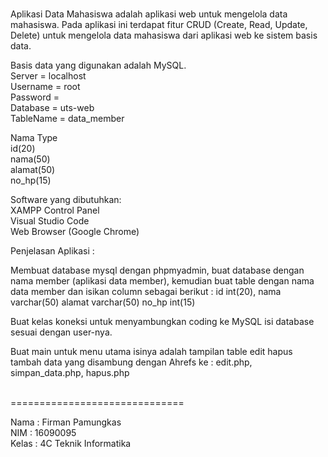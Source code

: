<br>Aplikasi Data Mahasiswa adalah aplikasi web untuk mengelola data mahasiswa. Pada aplikasi ini terdapat fitur CRUD (Create, Read, Update, Delete) untuk mengelola data mahasiswa dari aplikasi web ke sistem basis data.<br>

Basis data yang digunakan adalah MySQL.<br>
Server = localhost<br>
Username = root<br>
Password =<br>
Database = uts-web<br>
TableName = data_member<br>

Nama Type<br>
id(20)<br>
nama(50)<br>
alamat(50)<br>
no_hp(15)<br>

Software yang dibutuhkan:<br>
XAMPP Control Panel<br>
Visual Studio Code<br>
Web Browser (Google Chrome)<br>

Penjelasan Aplikasi :<br>

Membuat database mysql dengan phpmyadmin, buat database dengan nama member (aplikasi data member), kemudian buat table dengan nama data member dan isikan column sebagai berikut : id int(20), nama varchar(50) alamat varchar(50) no_hp int(15)<br>

Buat kelas koneksi untuk menyambungkan coding ke MySQL isi database sesuai dengan user-nya.<br>

Buat main untuk menu utama isinya adalah tampilan table edit hapus tambah data yang disambung dengan Ahrefs ke : edit.php, simpan_data.php, hapus.php<br>


<br>==============================<br>

Nama  : Firman Pamungkas<br>
NIM   : 16090095<br>
Kelas : 4C Teknik Informatika<br>

